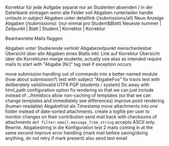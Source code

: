 Korrektur für jede Aufgabe separat
	nur an Studenten absenden / in der Datenbank eintragen wenn alle Felder voll
Abgaben runterladen
handle umlauts in subject
Abgaben unter detaillink (/submissions/all)
Neue Anzeige Abgaben (/submissions): (nur einmal pro Student&Blatt)
	Neueste nummer | Zeitpunkt | Blatt | Student | Korrektor | Korrektur

Beantwortete Mails flaggen

Abgaben unter Studierende verlinkt
Abgabezeitpunkt menschenlesbar
Übersicht über alle Abgaben eines Blatts inkl. Link auf Korrektur
Übersicht über die Korrekturen
merge students; actually use alias as intended
require mails to start with "Abgabe [Nr]"
tag mail if exception occurs

move submission handling out of commands into a better-named module (how about submission?)
test with subject "AbgabeFoo"
fix travis
test with deliberately valid/invalid UTF8
PGP (students / system)
Do away with html_path configuration option
fix rendering so that we can just include instead of ../htmldocs
allow non-caching of templates (so that we can change templates and immediately see differences)
improve point rendering (human-readable)
Abgabefrist als Timestamp
move attachments into *one* folder instead of date-sorted attachments.
create a logfile per user to monitor changes on their contribution
send mail back with checksums of attachments
`def filter`: `email.message_from_string` accepts ASCII only. Rewrite.
Abgabestring in die Konfiguration
test 2 mails coming in at the same second
improve error handling (mark mail before saving/doing anything, do not retry if mark present)
also send text email

